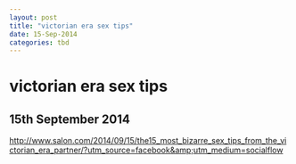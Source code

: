 ```yaml
---
layout: post
title: "victorian era sex tips"
date: 15-Sep-2014
categories: tbd
---
```


# victorian era sex tips

## 15th September 2014

http://www.salon.com/2014/09/15/the15_most_bizarre_sex_tips_from_the_victorian_era_partner/?utm_source=facebook&amp;utm_medium=socialflow
